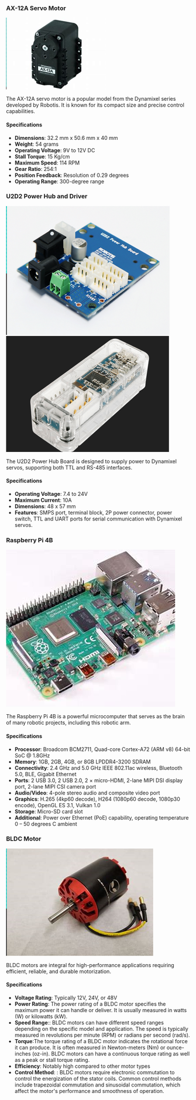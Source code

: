 ### AX-12A Servo Motor

![Ax-12A Image](Ax-12A.png)

The AX-12A servo motor is a popular model from the Dynamixel series developed by Robotis. It is known for its compact size and precise control capabilities.

#### Specifications
- **Dimensions**: 32.2 mm x 50.6 mm x 40 mm
- **Weight**: 54 grams
- **Operating Voltage**: 9V to 12V DC
- **Stall Torque**: 15 Kg/cm
- **Maximum Speed**: 114 RPM
- **Gear Ratio**: 254:1
- **Position Feedback**: Resolution of 0.29 degrees
- **Operating Range**: 300-degree range

### U2D2 Power Hub and Driver

![U2D2 Power Hub](u2d2-power-hub.png)
![U2D2 Driver](u2d2-driver.png)

The U2D2 Power Hub Board is designed to supply power to Dynamixel servos, supporting both TTL and RS-485 interfaces.

#### Specifications
- **Operating Voltage**: 7.4 to 24V
- **Maximum Current**: 10A
- **Dimensions**: 48 x 57 mm
- **Features**: SMPS port, terminal block, 2P power connector, power switch, TTL and UART ports for serial communication with Dynamixel servos.

### Raspberry Pi 4B

![Raspberry Pi](raspberry-pi.png)

The Raspberry Pi 4B is a powerful microcomputer that serves as the brain of many robotic projects, including this robotic arm.

#### Specifications
- **Processor**: Broadcom BCM2711, Quad-core Cortex-A72 (ARM v8) 64-bit SoC @ 1.8GHz
- **Memory**: 1GB, 2GB, 4GB, or 8GB LPDDR4-3200 SDRAM
- **Connectivity**: 2.4 GHz and 5.0 GHz IEEE 802.11ac wireless, Bluetooth 5.0, BLE, Gigabit Ethernet
- **Ports**: 2 USB 3.0, 2 USB 2.0, 2 × micro-HDMI, 2-lane MIPI DSI display port, 2-lane MIPI CSI camera port
- **Audio/Video**: 4-pole stereo audio and composite video port
- **Graphics**: H.265 (4kp60 decode), H264 (1080p60 decode, 1080p30 encode), OpenGL ES 3.1, Vulkan 1.0
- **Storage**: Micro-SD card slot
- **Additional**: Power over Ethernet (PoE) capability, operating temperature 0 – 50 degrees C ambient

### BLDC Motor

![BLDC Motor](bldc-motor.png)

BLDC motors are integral for high-performance applications requiring efficient, reliable, and durable motorization.

#### Specifications
- **Voltage Rating**: Typically 12V, 24V, or 48V
- **Power Rating**: The power rating of a BLDC motor specifies the maximum power it can handle or deliver. It is usually measured in watts (W) or kilowatts (kW).
- **Speed Range**:: BLDC motors can have different speed ranges depending on the specific model and application. The speed is typically measured in revolutions per minute (RPM) or radians per second (rad/s).
- **Torque**:The torque rating of a BLDC motor indicates the rotational force it can produce. It is often measured in Newton-meters (Nm) or ounce-inches (oz-in). BLDC motors can have a continuous torque rating as well as a peak or stall torque rating.
- **Efficiency**: Notably high compared to other motor types
- **Control Method**: : BLDC motors require electronic commutation to control the energization of the stator coils. Common control methods include trapezoidal commutation and sinusoidal commutation, which affect the motor's performance and smoothness of operation.

